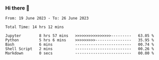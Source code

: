 ### Hi there 👋

<!--
**ututono/ututono** is a ✨ _special_ ✨ repository because its `README.md` (this file) appears on your GitHub profile.

Here are some ideas to get you started:

- 🔭 I’m currently working on ...
- 🌱 I’m currently learning ...
- 👯 I’m looking to collaborate on ...
- 🤔 I’m looking for help with ...
- 💬 Ask me about ...
- 📫 How to reach me: ...
- 😄 Pronouns: ...
- ⚡ Fun fact: ...
-->



<!--START_SECTION:waka-->

```text
From: 19 June 2023 - To: 26 June 2023

Total Time: 14 hrs 12 mins

Jupyter        8 hrs 57 mins   >>>>>>>>>>>>>>>>---------   63.05 %
Python         5 hrs 6 mins    >>>>>>>>>----------------   35.95 %
Bash           6 mins          -------------------------   00.74 %
Shell Script   2 mins          -------------------------   00.26 %
Markdown       0 secs          -------------------------   00.00 %
```

<!--END_SECTION:waka-->

